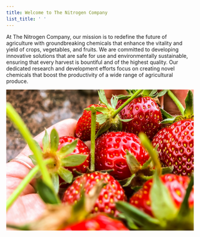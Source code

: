 ```yaml
---
title: Welcome to The Nitrogen Company
list_title: ' '
---
```

At The Nitrogen Company, our mission is to redefine the future of agriculture with groundbreaking chemicals that enhance the vitality and yield of crops, vegetables, and fruits. We are committed to developing innovative solutions that are safe for use and environmentally sustainable, ensuring that every harvest is bountiful and of the highest quality. Our dedicated research and development efforts focus on creating novel chemicals that boost the productivity of a wide range of agricultural produce. 

<div style="text-align: center;">
    <img src="/docs/assets/logo.png" alt="Book logo">
</div>
